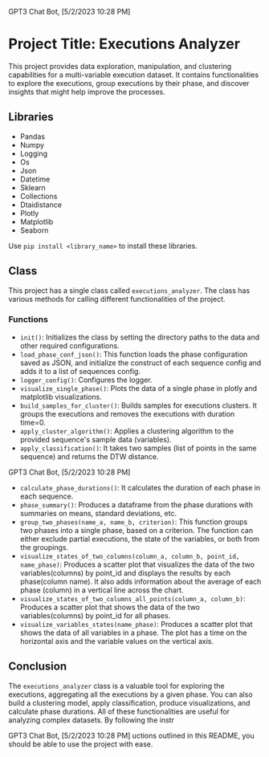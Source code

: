 GPT3 Chat Bot, [5/2/2023 10:28 PM]
# Project Title: Executions Analyzer

This project provides data exploration, manipulation, and clustering capabilities for a multi-variable execution dataset. It contains functionalities to explore the executions, group executions by their phase, and discover insights that might help improve the processes.

## Libraries 
- Pandas
- Numpy
- Logging
- Os
- Json
- Datetime
- Sklearn
- Collections
- Dtaidistance
- Plotly
- Matplotlib
- Seaborn

Use `pip install <library_name>` to install these libraries.

## Class

This project has a single class called `executions_analyzer`. The class has various methods for calling different functionalities of the project.

### Functions

- `init()`: Initializes the class by setting the directory paths to the data and other required configurations.
- `load_phase_conf_json()`: This function loads the phase configuration saved as JSON, and initialize the construct of each sequence config and adds it to a list of sequences config.
- `logger_config()`: Configures the logger.
- `visualize_single_phase()`: Plots the data of a single phase in plotly and matplotlib visualizations.
- `build_samples_for_cluster()`: Builds samples for executions clusters. It groups the executions and removes the executions with duration time=0.
- `apply_cluster_algorithm()`: Applies a clustering algorithm to the provided sequence's sample data (variables).
- `apply_classification()`: It takes two samples (list of points in the same sequence) and returns the DTW distance.

GPT3 Chat Bot, [5/2/2023 10:28 PM]
- `calculate_phase_durations()`: It calculates the duration of each phase in each sequence.
- `phase_summary()`: Produces a dataframe from the phase durations with summaries on means, standard deviations, etc.
- `group_two_phases(name_a, name_b, criterion)`: This function groups two phases into a single phase, based on a criterion. The function can either exclude partial executions, the state of the variables, or both from the groupings.
- `visualize_states_of_two_columns(column_a, column_b, point_id, name_phase)`: Produces a scatter plot that visualizes the data of the two variables(columns) by point_id and displays the results by each phase(column name). It also adds information about the average of each phase (column) in a vertical line across the chart.
- `visualize_states_of_two_columns_all_points(column_a, column_b)`: Produces a scatter plot that shows the data of the two variables(columns) by point_id for all phases.
- `visualize_variables_states(name_phase)`: Produces a scatter plot that shows the data of all variables in a phase. The plot has a time on the horizontal axis and the variable values on the vertical axis.

## Conclusion
The `executions_analyzer` class is a valuable tool for exploring the executions, aggregating all the executions by a given phase. You can also build a clustering model, apply classification, produce visualizations, and calculate phase durations. All of these functionalities are useful for analyzing complex datasets. By following the instr

GPT3 Chat Bot, [5/2/2023 10:28 PM]
uctions outlined in this README, you should be able to use the project with ease.
